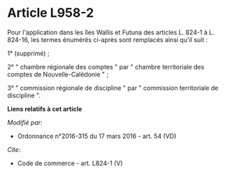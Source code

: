 # Article L958-2

Pour l'application dans les îles Wallis et Futuna des articles L. 824-1 à L. 824-16, les termes énumérés ci-après sont
remplacés ainsi qu'il suit : 

1° (supprimé) ; 

2° " chambre régionale des comptes " par " chambre territoriale des comptes de Nouvelle-Calédonie " ; 

3° " commission régionale de discipline " par " commission territoriale de discipline ".

**Liens relatifs à cet article**

_Modifié par_:

  - Ordonnance n°2016-315 du 17 mars 2016 - art. 54 (VD)

_Cite_:

  - Code de commerce - art. L824-1 (V)
